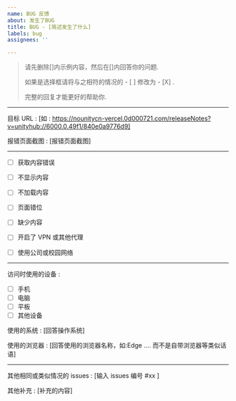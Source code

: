 ```yaml
---
name: BUG 反馈
about: 发生了BUG
title: BUG - [简述发生了什么]
labels: bug
assignees: ''

---
```


> 请先删除[]内示例内容，然后在[]内回答你的问题.
>
> 如果是选择框请将与之相符的情况的 - [ ]  修改为  - [X] .
>
> 完整的回复才能更好的帮助你.
>

------

目标 URL : [如 : https://nounitycn-vercel.0d000721.com/releaseNotes?v=unityhub://6000.0.49f1/840e0a9776d9]

报错页面截图 : [报错页面截图]

---

- [ ] 获取内容错误

- [ ] 不显示内容

- [ ] 不加载内容

- [ ] 页面错位

- [ ] 缺少内容

- [ ] 开启了 VPN 或其他代理

- [ ] 使用公司或校园网络

---

 访问时使用的设备 :

- [ ] 手机
- [ ] 电脑
- [ ] 平板
- [ ] 其他设备

使用的系统 : [回答操作系统]

使用的浏览器 : [回答使用的浏览器名称，如:Edge .... 而不是自带浏览器等类似话语]

---

其他相同或类似情况的 issues : [输入 issues 编号 #xx ]

其他补充 : [补充的内容]
